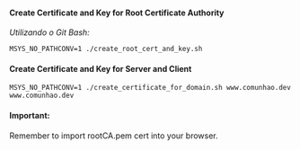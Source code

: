 #### Create Certificate and Key for Root Certificate Authority

*Utilizando o Git Bash:*

```
MSYS_NO_PATHCONV=1 ./create_root_cert_and_key.sh
```

#### Create Certificate and Key for Server and Client
```
MSYS_NO_PATHCONV=1 ./create_certificate_for_domain.sh www.comunhao.dev www.comunhao.dev
```

#### Important:

Remember to import rootCA.pem cert into your browser.